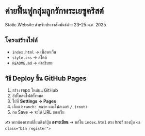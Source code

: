 # ค่ายฟื้นฟูกลุ่มลูกรักพระเยซูคริสต์

Static Website สำหรับประชาสัมพันธ์ค่าย 23–25 ต.ค. 2025

## โครงสร้างไฟล์
- `index.html` → เนื้อหาเว็บ
- `style.css` → สไตล์
- `README.md` → คำอธิบาย

## วิธี Deploy ขึ้น GitHub Pages
1. สร้าง repo ใหม่บน GitHub
2. อัปโหลดไฟล์ทั้งหมด
3. ไปที่ **Settings → Pages**
4. เลือก `branch: main` และโฟลเดอร์ `/ (root)`
5. กด Save → จะได้ URL ของเว็บ

✍️ หากต้องการเปลี่ยนลิงก์ปุ่ม **ลงทะเบียน** → แก้ใน `index.html` ตรง href ของปุ่ม `<a class="btn register">`
